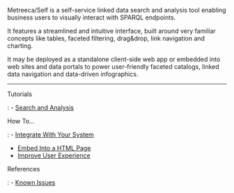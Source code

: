 Metreeca/Self is a self-service linked data search and analysis tool enabling business users to visually interact with SPARQL endpoints.

It features a streamlined and intuitive interface, built around very familiar concepts like tables, faceted filtering, drag&drop, link navigation and charting.

It may be deployed as a standalone client-side web app or embedded into web sites and data portals to power user-friendly faceted catalogs, linked data navigation and data-driven infographics.

---

Tutorials

: - [Search and Analysis](tutorials/search-and-analysis/)

How To…

: - [Integrate With Your System](how-to/integrate-with-your-system)
- [Embed Into a HTML Page](how-to/embed-into-a-html-page)
- [Improve User Experience](how-to/improve-user-experience)


References

: - [Known Issues](references/known-issues)
